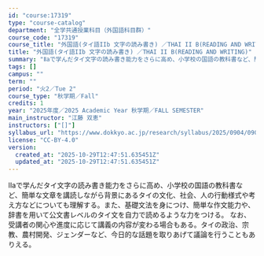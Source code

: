```yaml
---
id: "course:17319"
type: "course-catalog"
department: "全学共通授業科目（外国語科目群）"
course_code: "17319"
course_title: "外国語(タイ語IIb 文字の読み書き) ／THAI II B(READING AND WRITING)"
title: "外国語(タイ語IIb 文字の読み書き) ／THAI II B(READING AND WRITING)"
summary: "Ⅱaで学んだタイ文字の読み書き能力をさらに高め、小学校の国語の教科書など、簡単な文章を講読しながら背景にあるタイの文化、社会、人の行動様式や考え方などについても理解する。また、基礎文法を身につけ、簡単な作文能力や、辞書を用いて公文書レベルの…"
tags: []
campus: ""
term: ""
period: "火2／Tue 2"
course_type: "秋学期／Fall"
credits: 1
year: "2025年度／2025 Academic Year 秋学期／FALL SEMESTER"
main_instructor: "江藤 双恵"
instructors: ["[]"]
syllabus_url: "https://www.dokkyo.ac.jp/research/syllabus/2025/0904/0904_17319_ja_JP.html"
license: "CC-BY-4.0"
version:
  created_at: "2025-10-29T12:47:51.635451Z"
  updated_at: "2025-10-29T12:47:51.635451Z"
---
```

Ⅱaで学んだタイ文字の読み書き能力をさらに高め、小学校の国語の教科書など、簡単な文章を講読しながら背景にあるタイの文化、社会、人の行動様式や考え方などについても理解する。また、基礎文法を身につけ、簡単な作文能力や、辞書を用いて公文書レベルのタイ文を自力で読めるような力をつける。 なお、受講者の関心や進度に応じて講義の内容が変わる場合もある。タイの政治、宗教、農村開発、ジェンダーなど、今日的な話題を取りあげて議論を行うこともありえる。
